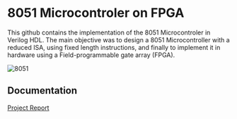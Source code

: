 
# 8051 Microcontroler on FPGA

This github contains the implementation of the 8051 Microcontroler in Verilog HDL. The main objective was to design a 8051 Microcontroller with a reduced ISA, using fixed length instructions, and finally to implement it in hardware using a Field-programmable gate array (FPGA).


![8051](https://github.com/fabiodao/8051-FPGA-Implementation/assets/73181897/ed08a93f-f3a8-47c7-9d6c-ae4aa6fb118e)



## Documentation

[Project Report](https://github.com/fabiodao/8051-FPGA-Implementation/blob/e97a6b827c5e6a0ee088e603a7869713c055dd28/Group2_8051_report.pdf)
